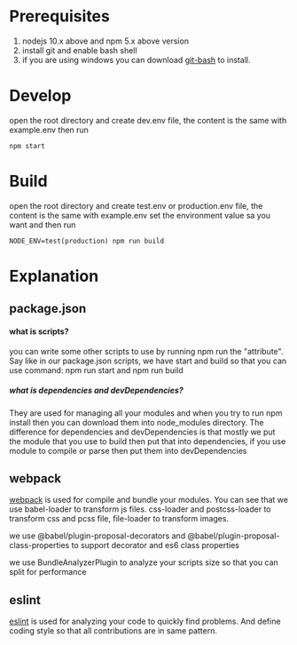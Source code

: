 # Prerequisites

1. nodejs 10.x above and npm 5.x above version
2. install git and enable bash shell
3. if you are using windows you can download [git-bash](https://git-scm.com/downloads) to install.

# Develop

open the root directory and create dev.env file, the content is the same with example.env then run

```
npm start

```

# Build
open the root directory and create test.env or production.env file, the content is the same with example.env set the environment value sa you want and then run

```
NODE_ENV=test(production) npm run build
```

# Explanation

## package.json

#### what is scripts?

you can write some other scripts to use by running npm run the "attribute". Say like in our package.json scripts, we have start and build so that you can use command: npm run start and npm run build

##### what is dependencies and devDependencies?

They are used for managing all your modules and when you try to run npm install then you can download them into node_modules directory. The difference for dependencies and devDependencies is that mostly we put the module that you use to build then put that into dependencies, if you use module to compile or parse then put them into devDependencies

## webpack

[webpack](https://webpack.js.org/) is used for compile and bundle your modules. You can see that we use babel-loader to transform js files. css-loader and postcss-loader to transform css and pcss file, file-loader to transform images.

we use @babel/plugin-proposal-decorators and @babel/plugin-proposal-class-properties to support decorator and es6 class properties

we use BundleAnalyzerPlugin to analyze your scripts size so that you can split for performance

## eslint

[eslint](https://eslint.org/) is used for analyzing your code to quickly find problems. And define coding style so that all contributions are in same pattern.
